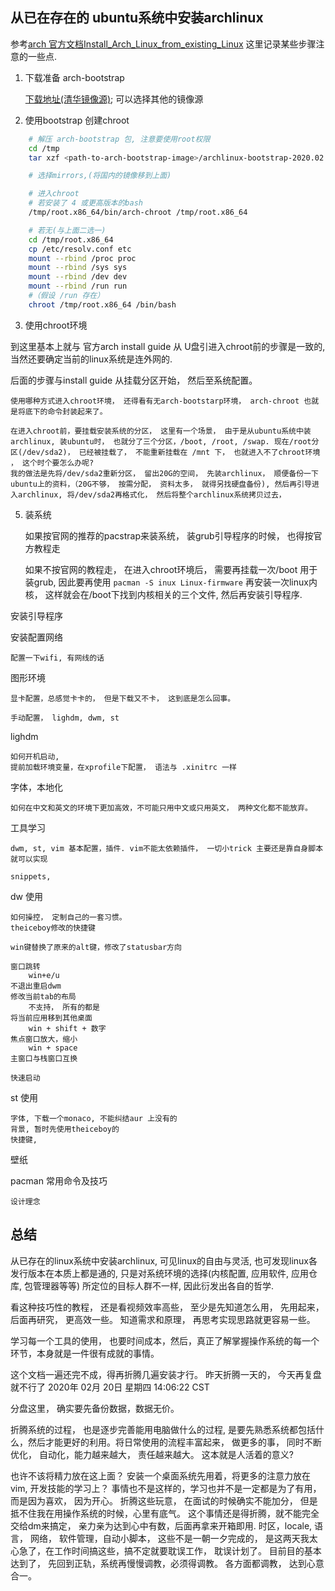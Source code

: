 
## 从已在存在的 ubuntu系统中安装archlinux

参考[arch 官方文档Install_Arch_Linux_from_existing_Linux](https://wiki.archlinux.org/index.php/Install_Arch_Linux_from_existing_Linux_(%E7%AE%80%E4%BD%93%E4%B8%AD%E6%96%87))
这里记录某些步骤注意的一些点. 

1. 下载准备 arch-bootstrap

	[下载地址(清华镜像源)](https://mirrors.tuna.tsinghua.edu.cn/archlinux/iso);
	可以选择其他的镜像源

2. 使用bootstrap 创建chroot

```bash
	# 解压 arch-bootstrap 包, 注意要使用root权限
	cd /tmp
	tar xzf <path-to-arch-bootstrap-image>/archlinux-bootstrap-2020.02.01-x86_64.tar.gz

	# 选择mirrors,(将国内的镜像移到上面)

	# 进入chroot
	# 若安装了 4 或更高版本的bash
	/tmp/root.x86_64/bin/arch-chroot /tmp/root.x86_64

	# 若无(与上面二选一)
	cd /tmp/root.x86_64
    cp /etc/resolv.conf etc
    mount --rbind /proc proc
    mount --rbind /sys sys
    mount --rbind /dev dev
    mount --rbind /run run
	#（假设 /run 存在）
    chroot /tmp/root.x86_64 /bin/bash
```

3. 使用chroot环境 

到这里基本上就与 官方arch install guide 从 U盘引进入chroot前的步骤是一致的, 当然还要确定当前的linux系统是连外网的. 

后面的步骤与install guide 从挂载分区开始， 然后至系统配置。
    
    使用哪种方式进入chroot环境， 还得看有无arch-bootstarp环境， arch-chroot 也就是将底下的命令封装起来了。 

    在进入chroot前，要挂载安装系统的分区， 这里有一个场景， 由于是从ubuntu系统中装archlinux, 装ubuntu时， 也就分了三个分区，/boot, /root, /swap. 现在/root分区(/dev/sda2)， 已经被挂载了， 不能重新挂载在 /mnt 下， 也就进入不了chroot环境 ， 这个时个要怎么办呢?
    我的做法是先将/dev/sda2重新分区， 留出20G的空间， 先装archlinux， 顺便备份一下ubuntu上的资料，（20G不够， 按需分配， 资料太多， 就得另找硬盘备份), 然后再引导进入archlinux, 将/dev/sda2再格式化， 然后将整个archlinux系统拷贝过去， 

5. 装系统

	如果按官网的推荐的pacstrap来装系统， 装grub引导程序的时候， 也得按官方教程走

	如果不按官网的教程走， 在进入chroot环境后， 需要再挂载一次/boot 用于装grub, 因此要再使用 `pacman -S inux Linux-firmware` 再安装一次linux内核， 这样就会在/boot下找到内核相关的三个文件, 然后再安装引导程序. 

安装引导程序

安装配置网络

	配置一下wifi, 有网线的话
 
图形环境 

	显卡配置，总感觉卡卡的， 但是下载又不卡， 这到底是怎么回事。 

	手动配置， lighdm, dwm, st

lighdm

	如何开机启动, 
	提前加载环境变量，在xprofile下配置， 语法与 .xinitrc 一样

字体，本地化
	
	如何在中文和英文的环境下更加高效，不可能只用中文或只用英文， 两种文化都不能放弃。 


工具学习 

	dwm, st, vim 基本配置，插件. vim不能太依赖插件， 一切小trick 主要还是靠自身脚本就可以实现

	snippets, 

dw 使用

	如何操控， 定制自己的一套习惯。 
	theiceboy修改的快捷键

	win键替换了原来的alt键，修改了statusbar方向

	窗口跳转 
		win+e/u
	不退出重启dwm
	修改当前tab的布局 
		不支持， 所有的都是
	将当前应用移到其他桌面 
		win + shift + 数字
	焦点窗口放大，缩小
		win + space
	主窗口与栈窗口互换

	快速启动 

st 使用

	字体, 下载一个monaco, 不能纠结aur 上没有的
	背景, 暂时先使用theiceboy的
	快捷键,

壁纸


pacman 常用命令及技巧

	设计理念

	
## 总结

从已存在的linux系统中安装archlinux, 可见linux的自由与灵活, 也可发现linux各发行版本在本质上都是通的, 只是对系统环境的选择(内核配置, 应用软件, 应用仓库, 包管理器等等) 所定位的目标人群不一样, 因此衍发出各自的哲学. 

看这种技巧性的教程， 还是看视频效率高些， 至少是先知道怎么用， 先用起来， 后面再研究， 更高效一些。 知道需求和原理， 再思考实现思路就更容易一些。 

学习每一个工具的使用， 也要时间成本，然后，真正了解掌握操作系统的每一个环节，本身就是一件很有成就的事情。 

这个文档一遍还完不成，得再折腾几遍安装才行。 昨天折腾一天的， 今天再复盘就不行了 2020年 02月 20日 星期四 14:06:22 CST

分盘这里， 确实要先备份数据，数据无价。 

折腾系统的过程， 也是逐步完善能用电脑做什么的过程, 是要先熟悉系统都包括什么，然后才能更好的利用。将日常使用的流程丰富起来， 做更多的事， 同时不断优化， 自动化，能力越来越大， 责任越来越大。 这本就是人活着的意义? 

也许不该将精力放在这上面？ 
安装一个桌面系统先用着，将更多的注意力放在vim, 开发技能的学习上？ 
事情也不是这样的，学习也并不是一定都是为了有用，而是因为喜欢， 因为开心。 折腾这些玩意， 在面试的时候确实不能加分， 但是抵不住我在用操作系统的时候，心里有底气。
这个事情还是得折腾，就不能完全交给dm来搞定， 亲力亲为达到心中有数，后面再拿来开箱即用. 
时区，locale, 语言， 网络， 软件管理，自动小脚本， 这些不是一朝一夕完成的， 是这两天我太心急了，在工作时间搞这些，搞不定就要耽误工作， 耽误计划了。 
目前目的基本达到了， 先回到正轨，系统再慢慢调教，必须得调教。 各方面都调教， 达到心意合一。 

